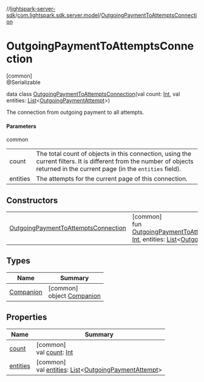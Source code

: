 //[lightspark-server-sdk](../../../index.md)/[com.lightspark.sdk.server.model](../index.md)/[OutgoingPaymentToAttemptsConnection](index.md)

# OutgoingPaymentToAttemptsConnection

[common]\
@Serializable

data class [OutgoingPaymentToAttemptsConnection](index.md)(val count: [Int](https://kotlinlang.org/api/latest/jvm/stdlib/kotlin/-int/index.html), val entities: [List](https://kotlinlang.org/api/latest/jvm/stdlib/kotlin.collections/-list/index.html)&lt;[OutgoingPaymentAttempt](../-outgoing-payment-attempt/index.md)&gt;)

The connection from outgoing payment to all attempts.

#### Parameters

common

| | |
|---|---|
| count | The total count of objects in this connection, using the current filters. It is different from the number of objects returned in the current page (in the `entities` field). |
| entities | The attempts for the current page of this connection. |

## Constructors

| | |
|---|---|
| [OutgoingPaymentToAttemptsConnection](-outgoing-payment-to-attempts-connection.md) | [common]<br>fun [OutgoingPaymentToAttemptsConnection](-outgoing-payment-to-attempts-connection.md)(count: [Int](https://kotlinlang.org/api/latest/jvm/stdlib/kotlin/-int/index.html), entities: [List](https://kotlinlang.org/api/latest/jvm/stdlib/kotlin.collections/-list/index.html)&lt;[OutgoingPaymentAttempt](../-outgoing-payment-attempt/index.md)&gt;) |

## Types

| Name | Summary |
|---|---|
| [Companion](-companion/index.md) | [common]<br>object [Companion](-companion/index.md) |

## Properties

| Name | Summary |
|---|---|
| [count](count.md) | [common]<br>val [count](count.md): [Int](https://kotlinlang.org/api/latest/jvm/stdlib/kotlin/-int/index.html) |
| [entities](entities.md) | [common]<br>val [entities](entities.md): [List](https://kotlinlang.org/api/latest/jvm/stdlib/kotlin.collections/-list/index.html)&lt;[OutgoingPaymentAttempt](../-outgoing-payment-attempt/index.md)&gt; |
